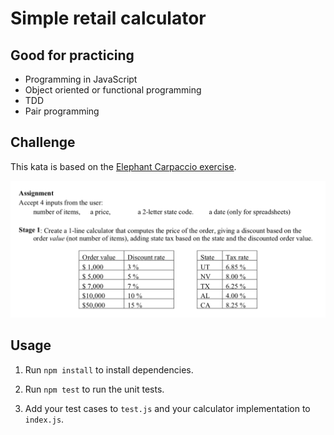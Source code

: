# Simple retail calculator

## Good for practicing

- Programming in JavaScript
- Object oriented or functional programming
- TDD
- Pair programming

## Challenge

This kata is based on the [Elephant Carpaccio exercise](http://alistair.cockburn.us/Elephant+Carpaccio+exercise).

![Kata description](elephant-carpaccio.png)

## Usage

1. Run `npm install` to install dependencies.

3. Run `npm test` to run the unit tests.

4. Add your test cases to `test.js` and your calculator implementation to `index.js`.
